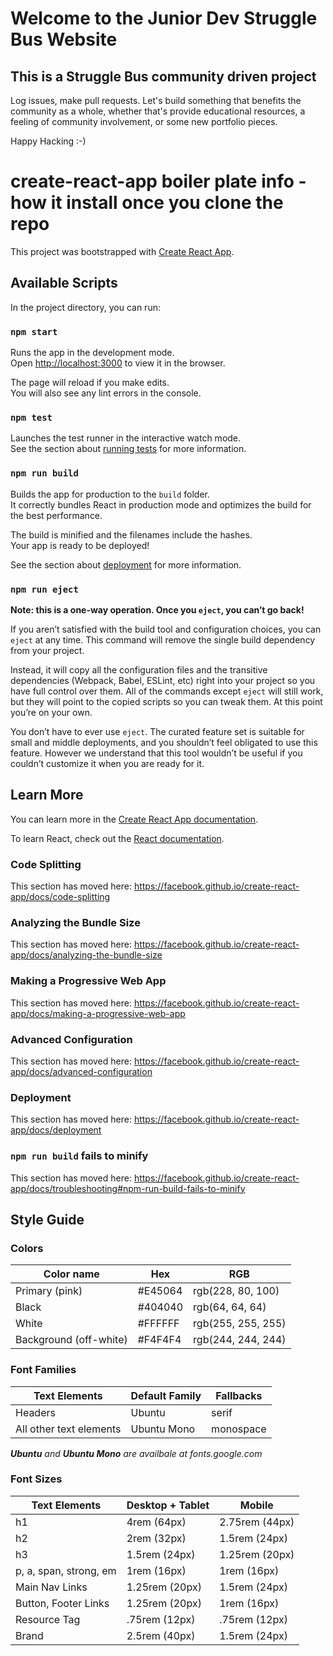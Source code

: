 # Welcome to the Junior Dev Struggle Bus Website

## This is a Struggle Bus community driven project

Log issues, make pull requests. Let's build something that benefits the community as a whole, whether that's provide educational resources, a feeling of community involvement, or some new portfolio pieces.

Happy Hacking :-)

# create-react-app boiler plate info - how it install once you clone the repo

This project was bootstrapped with [Create React App](https://github.com/facebook/create-react-app).

## Available Scripts

In the project directory, you can run:

### `npm start`

Runs the app in the development mode.<br>
Open [http://localhost:3000](http://localhost:3000) to view it in the browser.

The page will reload if you make edits.<br>
You will also see any lint errors in the console.

### `npm test`

Launches the test runner in the interactive watch mode.<br>
See the section about [running tests](https://facebook.github.io/create-react-app/docs/running-tests) for more information.

### `npm run build`

Builds the app for production to the `build` folder.<br>
It correctly bundles React in production mode and optimizes the build for the best performance.

The build is minified and the filenames include the hashes.<br>
Your app is ready to be deployed!

See the section about [deployment](https://facebook.github.io/create-react-app/docs/deployment) for more information.

### `npm run eject`

**Note: this is a one-way operation. Once you `eject`, you can’t go back!**

If you aren’t satisfied with the build tool and configuration choices, you can `eject` at any time. This command will remove the single build dependency from your project.

Instead, it will copy all the configuration files and the transitive dependencies (Webpack, Babel, ESLint, etc) right into your project so you have full control over them. All of the commands except `eject` will still work, but they will point to the copied scripts so you can tweak them. At this point you’re on your own.

You don’t have to ever use `eject`. The curated feature set is suitable for small and middle deployments, and you shouldn’t feel obligated to use this feature. However we understand that this tool wouldn’t be useful if you couldn’t customize it when you are ready for it.

## Learn More

You can learn more in the [Create React App documentation](https://facebook.github.io/create-react-app/docs/getting-started).

To learn React, check out the [React documentation](https://reactjs.org/).

### Code Splitting

This section has moved here: https://facebook.github.io/create-react-app/docs/code-splitting

### Analyzing the Bundle Size

This section has moved here: https://facebook.github.io/create-react-app/docs/analyzing-the-bundle-size

### Making a Progressive Web App

This section has moved here: https://facebook.github.io/create-react-app/docs/making-a-progressive-web-app

### Advanced Configuration

This section has moved here: https://facebook.github.io/create-react-app/docs/advanced-configuration

### Deployment

This section has moved here: https://facebook.github.io/create-react-app/docs/deployment

### `npm run build` fails to minify

This section has moved here: https://facebook.github.io/create-react-app/docs/troubleshooting#npm-run-build-fails-to-minify

## Style Guide

### Colors

| Color name             | Hex     | RGB                |
| ---------------------- | ------- | ------------------ |
| Primary (pink)         | #E45064 | rgb(228, 80, 100)  |
| Black                  | #404040 | rgb(64, 64, 64)    |
| White                  | #FFFFFF | rgb(255, 255, 255) |
| Background (off-white) | #F4F4F4 | rgb(244, 244, 244) |

### Font Families

| Text Elements           | Default Family | Fallbacks |
| ----------------------- | -------------- | --------- |
| Headers                 | Ubuntu         | serif     |
| All other text elements | Ubuntu Mono    | monospace |

_***Ubuntu*** and ***Ubuntu Mono*** are availbale at fonts.google.com_

### Font Sizes

| Text Elements          | Desktop + Tablet | Mobile         |
| ---------------------- | ---------------- | -------------- |
| h1                     | 4rem (64px)      | 2.75rem (44px) |
| h2                     | 2rem (32px)      | 1.5rem (24px)  |
| h3                     | 1.5rem (24px)    | 1.25rem (20px) |
| p, a, span, strong, em | 1rem (16px)      | 1rem (16px)    |
| Main Nav Links         | 1.25rem (20px)   | 1.5rem (24px)  |
| Button, Footer Links   | 1.25rem (20px)   | 1rem (16px)    |
| Resource Tag           | .75rem (12px)    | .75rem (12px)  |
| Brand                  | 2.5rem (40px)    | 1.5rem (24px)  |

